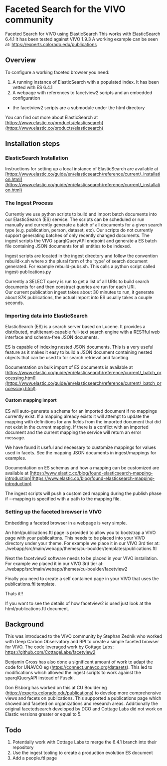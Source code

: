 # Faceted Search for the VIVO community
Faceted Search for VIVO using ElasticSearch
This works with ElasticSearch 6.4.1
It has been tested against VIVO 1.9.3
A working example can be seen at: https://experts.colorado.edu/publications

## Overview

To configure a working faceted browser you need:
1. A running instance of ElasticSearch with a populated index. It has been vetted with ES 6.4.1
2. A webpage with references to facetview2 scripts and an embedded configuration
 * the facetview2 scripts are a submodule under the html directory


You can find out more about ElasticSearch at [https://www.elastic.co/products/elasticsearch](https://www.elastic.co/products/elasticsearch)

## Installation steps

### ElasticSearch Installation

Instructions for setting up a local instance of ElasticSearch are available at [https://www.elastic.co/guide/en/elasticsearch/reference/current/_installation.html](https://www.elastic.co/guide/en/elasticsearch/reference/current/_installation.html)


### The Ingest Process

Currently we use python scripts to build and import batch documents into our ElasticSearch (ES) service.  The scripts can be scheduled or run manually and currently generate a batch of all documents for a given search type (e.g. publication, person, dataset, etc).  Our scripts do not currently support generating batches of only recently changed documents.  The ingest scripts the VIVO sparqlQueryAPI endpoint and generate a ES batch file containing JSON documents for all entities to be indexed.

Ingest scripts are located in the ingest directory and follow the convention rebuild-x.sh  where x the plural form of the 'type' of search document generated. For example rebuild-pubs.sh. This calls a python script called ingest-publications.py

Currently a SELECT query is run to get a list of all URIs to build search documents for and then construct queries are run for each URI.  
Our current publication ingest takes about 30 minutes to run, it generate about 87K publications, the actual import into ES usually takes a couple seconds.

### Importing data into ElasticSearch

ElasticSearch (ES) is a search server based on Lucene. It provides a distributed, multitenant-capable full-text search engine with a RESTful web interface and schema-free JSON documents.  

ES is capable of indexing nested JSON documents.  This is a very useful feature as it makes it easy to build a JSON document containing nested objects that can be used to for search retrieval and faceting.

Documentation on bulk import of ES documents is available at [https://www.elastic.co/guide/en/elasticsearch/reference/current/_batch_processing.html](https://www.elastic.co/guide/en/elasticsearch/reference/current/_batch_processing.html).

#### Custom mapping import

ES will auto-generate a schema for an imported document if no mappings currently exist.  If a mapping already exists it will attempt to update the mapping with definitions for any fields from the imported document that did not exist in the current mapping.  If there is a conflict with an imported document and the current mapping the service will return an error message.

We have found it useful and necessary to customize mappings for values used in facets.  See the mapping JSON documents in ingest/mappings for examples.

Documentation on ES schemas and how a mapping can be customized are available at [https://www.elastic.co/blog/found-elasticsearch-mapping-introduction](https://www.elastic.co/blog/found-elasticsearch-mapping-introduction)

The ingest scripts will push a customized mapping during the publish phase if --mapping is specified with a path to the mapping file.

### Setting up the faceted browser in VIVO

Embedding a faceted browser in a webpage is very simple.

An html/publications.ftl page is provided to allow you to bootstrap a VIVO page with your publicaitons.
This needs to be placed into your VIVO directory under your theme.
For example we place it in our VIVO 3rd tier at: 
  ./webapp/src/main/webapp/themes/cu-boulder/templates/publications.ftl

Next the facetview2 software needs to be placed in your VIVO installation.
For example we placed it in our VIVO 3rd tier at:
  ./webapp/src/main/webapp/themes/cu-boulder/facetview2

Finally you need to create a self contained page in your VIVO that uses the publications.ftl template. 

Thats it!!

If you want to see the details of how facetview2 is used just look at the html/publications.ftl document.

## Background
This was introduced to the VIVO community by Stephan Zednik who worked with Deep Carbon Observatory and RPI to create a simple faceted browser for VIVO. The code leveraged work by Cottage Labs: https://github.com/CottageLabs/facetview2

Benjamin Gross has also done a significant amount of work to adapt the code for UNAVCO eg (https://connect.unavco.org/datasets).
This led to modifications which allowed the ingest scripts to work against the sparqlQueryAPI instead of Fuseki.

Don Elsborg has worked on this at CU Boulder eg (https://experts.colorado.edu/publications) to develop more comprehensive views and facets on publications. This supported a publications page which showed and faceted on organizations and research areas. 
Additionally the original facetedsearch developed by DCO and Cottage Labs did not work on Elastic versions greater or equal to 5. 

## Todo
1. Potentially work with Cottage Labs to merge the 6.4.1 branch into their repository
2. Use the ingest tooling to create a production evolution ES document
3. Add a people.ftl page
